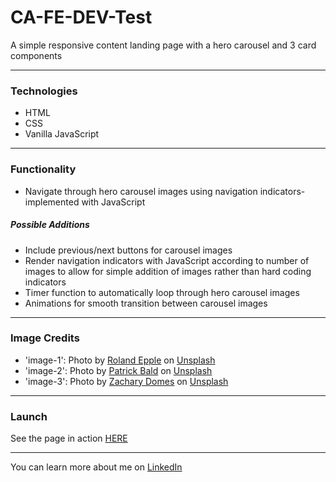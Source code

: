 # CA-FE-DEV-Test
A simple responsive content landing page with a hero carousel and 3 card components
___
### Technologies
- HTML
- CSS
- Vanilla JavaScript
___
### Functionality
- Navigate through hero carousel images using navigation indicators- implemented with JavaScript
##### Possible Additions
- Include previous/next buttons for carousel images
- Render navigation indicators with JavaScript according to number of images to allow for simple addition of images rather than hard coding indicators
- Timer function to automatically loop through hero carousel images
- Animations for smooth transition between carousel images
___

### Image Credits
- 'image-1': Photo by <a href="https://unsplash.com/@rollinger?utm_source=unsplash&utm_medium=referral&utm_content=creditCopyText">Roland Epple</a> on <a href="https://unsplash.com/collections/3415471/tree?utm_source=unsplash&utm_medium=referral&utm_content=creditCopyText">Unsplash</a>
- 'image-2': Photo by <a href="https://unsplash.com/@patrickbald?utm_source=unsplash&utm_medium=referral&utm_content=creditCopyText">Patrick Bald</a> on <a href="https://unsplash.com/collections/3415471/tree?utm_source=unsplash&utm_medium=referral&utm_content=creditCopyText">Unsplash</a>
- 'image-3': Photo by <a href="https://unsplash.com/@zacharydomes?utm_source=unsplash&utm_medium=referral&utm_content=creditCopyText">Zachary Domes</a> on <a href="https://unsplash.com/collections/3415471/tree?utm_source=unsplash&utm_medium=referral&utm_content=creditCopyText">Unsplash</a>
___
### Launch
See the page in action [HERE](https://seth-allgire.github.io/CA-FE-DEV-Test/)
___
You can learn more about me on [LinkedIn](https://www.linkedin.com/in/seth-allgire-2824aa223/)

  
  
